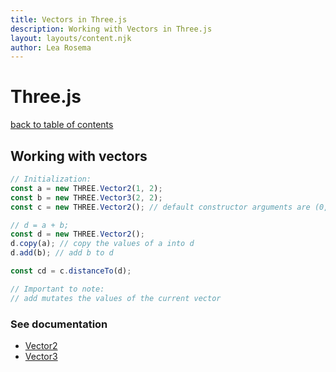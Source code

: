 ```yaml
---
title: Vectors in Three.js
description: Working with Vectors in Three.js
layout: layouts/content.njk
author: Lea Rosema
---
```


# Three.js

[back to table of contents](../)

## Working with vectors

```js
// Initialization:
const a = new THREE.Vector2(1, 2);
const b = new THREE.Vector3(2, 2);
const c = new THREE.Vector2(); // default constructor arguments are (0, 0)

// d = a + b;
const d = new THREE.Vector2();
d.copy(a); // copy the values of a into d
d.add(b); // add b to d

const cd = c.distanceTo(d);

// Important to note:
// add mutates the values of the current vector
```

### See documentation

- [Vector2](https://threejs.org/docs/index.html#api/en/math/Vector2)
- [Vector3](https://threejs.org/docs/index.html#api/en/math/Vector3)
